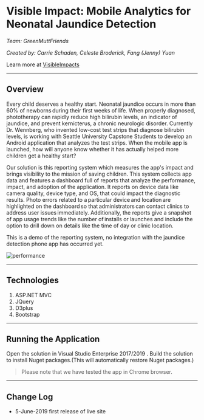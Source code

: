 # Visible Impact: Mobile Analytics for Neonatal Jaundice Detection

*Team: GreenMuttFriends*

*Created by: Carrie Schaden, Celeste Broderick, Fang (Jenny) Yuan*



Learn more at [VisibleImpacts](https://visibleimpacts.azurewebsites.net)

----

## Overview

Every child deserves a healthy start. Neonatal jaundice occurs in more than 60% of newborns during their first weeks of life. When properly diagnosed, phototherapy can rapidly reduce high bilirubin levels, an indicator of jaundice, and prevent kernicterus, a chronic neurologic disorder. Currently Dr. Wennberg, who invented low-cost test strips that diagnose bilirubin levels, is working with Seattle University Capstone Students to develop an Android application that analyzes the test strips.  When the mobile app is launched, how will anyone know whether it has actually helped more children get a healthy start? 

Our solution is this reporting system which measures the app's impact and brings visibility to the mission of saving children.  This system collects app data and features a dashboard full of reports that analyze the performance, impact, and adoption of the application. It reports on device data like camera quality, device type, and OS, that could impact the diagnostic results. Photo errors related to a particular device and location are highlighted on the dashboard so that administrators can contact clinics to address user issues immediately.  Additionally, the reports give a snapshot of app usage trends like the number of installs or launches and include the option to drill down on details like the time of day or clinic location. 

This is a demo of the reporting system, no integration with the jaundice detection phone app has occurred yet.

![performance](https://user-images.githubusercontent.com/8409484/59455257-a738bd80-8dc8-11e9-94bd-e4a8249c1b0f.png)

----
## Technologies
1. ASP.NET MVC
2. JQuery
3. D3plus 
4. Bootstrap


----
## Running the Application
Open the solution in Visual Studio Enterprise 2017/2019 . Build the solution to install Nuget packages.(This will automatically restore Nuget packages.)


>Please note that we have tested the app in Chrome browser. 

  
----
## Change Log
* 5-June-2019 first release of live site
